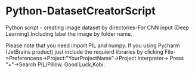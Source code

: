 # Python-DatasetCreatorScript
Python script - creating image dataset by directories-For CNN input (Deep Learning).Including label the image by folder name.

Please note that you need import PIL and numpy. If you using Pycharm (JetBrains product) just include the requierd libraries by clicking File->Preferencens->Project:"YourProjectName"->Project Interpreter-> Press "+"->Search PIL/Pillow. Good Luck,Kobi.

